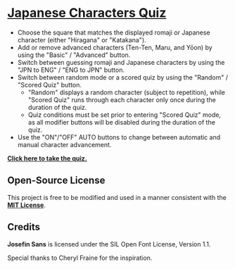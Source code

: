 # [Japanese Characters Quiz](http://www.jcharquiz.com/)

+ Choose the square that matches the displayed romaji or Japanese character (either "Hiragana" or "Katakana").
+ Add or remove advanced characters (Ten-Ten, Maru, and Yōon) by using the "Basic" / "Advanced" button.
+ Switch between guessing romaji and Japanese characters by using the "JPN to ENG" / "ENG to JPN" button.
+ Switch between random mode or a scored quiz by using the "Random" / "Scored Quiz" button.
  - "Random" displays a random character (subject to repetition), while "Scored Quiz" runs through each character only once during the duration of the quiz.
  - Quiz conditions must be set prior to entering "Scored Quiz" mode, as all modifier buttons will be disabled during the duration of the quiz.
+ Use the "ON"/"OFF" AUTO buttons to change between automatic and manual character advancement.

**[Click here to take the quiz.](http://www.jcharquiz.com/)**

## Open-Source License

This project is free to be modified and used in a manner consistent with the **[MIT License](https://github.com/bronsonavila/japanese-characters-quiz/blob/master/LICENSE)**.

## Credits

**Josefin Sans** is licensed under the SIL Open Font License, Version 1.1.

Special thanks to Cheryl Fraine for the inspiration.
